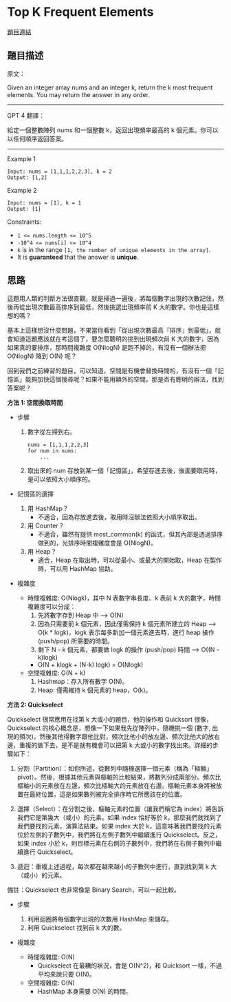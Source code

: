 # Top K Frequent Elements
[題目連結](https://leetcode.com/problems/top-k-frequent-elements)

## 題目描述
原文：

Given an integer array nums and an integer k, return the k most frequent elements. You may return the answer in any order.

----

GPT 4 翻譯：

給定一個整數陣列 nums 和一個整數 k，返回出現頻率最高的 k 個元素。你可以以任何順序返回答案。

----

Example 1
```
Input: nums = [1,1,1,2,2,3], k = 2
Output: [1,2]
```

Example 2
```
Input: nums = [1], k = 1
Output: [1]
```

Constraints:

* `1 <= nums.length <= 10^5`
* `-10^4 <= nums[i] <= 10^4`
* `k` is in the range `[1, the number of unique elements in the array]`.
* It is **guaranteed** that the answer is **unique**.

## 思路

這題用人類的判斷方法很直觀，就是掃過一遍後，將每個數字出現的次數記住，然後再從出現次數最高排序到最低，然後挑選出現頻率前 K 大的數字。你也是這樣想的嗎？

基本上這樣想沒什麼問題，不果當你看到「從出現次數最高『排序』到最低」，就會知道這題應該就在考這個了，要怎麼聰明的挑到出現頻次前 K 大的數字，因為如果真的要排序，那時間複雜度 O(NlogN) 是跑不掉的，有沒有一個辦法把 O(NlogN)
 降到 O(N) 呢？

回到我們之前練習的題目，可以知道，空間是有機會替換時間的，有沒有一個「記憶區」能夠加快這個搜尋呢？如果不能用額外的空間，那是否有聰明的辦法，找到答案呢？

**方法 1: 空間換取時間**

* 步驟
    1. 數字從左掃到右。
        ```
        nums = [1,1,1,2,2,3]
        for num in nums:
            ...
        ```
    2. 取出來的 num 存放到某一個「記憶區」，希望存進去後，後面要取用時，是可以依照大小順序的。

* 記憶區的選擇
    1. 用 HashMap？
        * 不適合，因為存放進去後，取用時沒辦法依照大小順序取出。
    2. 用 Counter？
        * 不適合，雖然有提供 most_common(k) 的函式，但其內部是透過排序做到的，光排序時間複雜度會是 O(NlogN)。
    2. 用 Heap？
        * 適合，Heap 在取出時，可以從最小、或最大的開始取，Heap 在製作時，可以用 HashMap 協助。

* 複雜度
    * 時間複雜度: O(Nlogk)，其中 N 表數字串長度、k 表前 k 大的數字，時間複雜度可以分成：
        1. 先將數字存到 Heap 中 --> O(N)
        2. 因為只需要前 k 個元素，因此僅需保持 k 個元素所建立的 Heap --> O(k * logk)，logk 表示每多新加一個元素進去時，進行 heap 操作 (push/pop) 所需要的時間。
        3. 剩下 N - k 個元素，都要做 logk 的操作 (push/pop) 時間 --> O((N - k)logk)
        * O(N + klogk + (N-k) logk) = O(Nlogk)
    * 空間複雜度: O(N + k)
        1. Hashmap：存入所有數字 O(N)。
        2. Heap: 僅需維持 k 個元素的 heap，O(k)。

**方法 2: Quickselect**

Quickselect 很常應用在找第 k 大或小的題目，他的操作和 Quicksort 很像，Quickselect 的核心概念是，想像一下如果我先從陣列中，隨機挑一個 (數字, 出現的頻次)，然後其他得數字跟他比對，頻次比他小的放左邊、頻次比他大的放右邊，重複的做下去，是不是就有機會可以把第 k 大或小的數字找出來。詳細的步驟如下：

1. 分割（Partition）：如你所述，從數列中隨機選擇一個元素（稱為「樞軸」pivot）。然後，根據其他元素與樞軸的比較結果，將數列分成兩部分。頻次比樞軸小的元素放在左邊，頻次比樞軸大的元素放在右邊。樞軸元素本身將被放置在最終位置，這是如果數列被完全排序時它所應該在的位置。

2. 選擇（Select）：在分割之後，樞軸元素的位置（讓我們稱它為 index）將告訴我們它是第幾大（或小）的元素。如果 index 恰好等於 k，那麼我們就找到了我們要找的元素，演算法結束。如果 index 大於 k，這意味著我們要找的元素位於左側的子數列中，我們將在左側子數列中繼續進行 Quickselect。反之，如果 index 小於 k，則目標元素在右側的子數列中，我們將在右側子數列中繼續進行 Quickselect。

3. 遞迴：重複上述過程，每次都在越來越小的子數列中進行，直到找到第 k 大（或小）的元素。

備註：Quickselect 也非常像是 Binary Search，可以一起比較。

* 步驟
    1. 利用迴圈將每個數字出現的次數用 HashMap 來儲存。
    2. 利用 Quickselect 找到前 k 大的數。

* 複雜度
    * 時間複雜度: O(N)
        * Quickselect 在最糟的狀況，會是 O(N^2)，和 Quicksort 一樣，不過平均來說只要 O(N)。
    * 空間複雜度: O(N)
        * HashMap 本身需要 O(N) 的時間。
